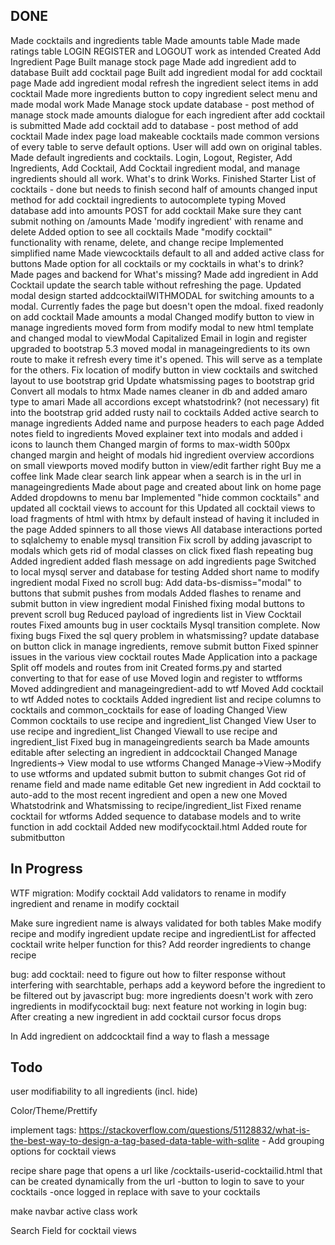 ## DONE

Made cocktails and ingredients table
Made amounts table
Made made ratings table
LOGIN REGISTER and LOGOUT work as intended
Created Add Ingredient Page
Built manage stock page
Made add ingredient add to database
Built add cocktail page
Built add ingredient modal for add cocktail page
Made add ingredient modal refresh the ingredient select items in add cocktail
Made more ingredients button to copy ingredient select menu and made modal work
Made Manage stock update database - post method of manage stock
made amounts dialogue for each ingredient after add cocktail is submitted
Made add cocktail add to database - post method of add cocktail
Made index page load makeable cocktails
made common versions of every table to serve default options. User will add own on original tables.
Made default ingredients and cocktails.
Login, Logout, Register, Add Ingredients, Add Cocktail, Add Cocktail ingredient modal, and manage ingredients should all work. What's to drink Works.
Finished Starter List of cocktails - done but needs to finish second half of amounts
changed input method for add cocktail ingredients to autocomplete typing
Moved database add into amounts POST for add cocktail
Make sure they cant submit nothing on /amounts
Made 'modify ingredient' with rename and delete
Added option to see all cocktails
Made "modify cocktail" functionality with rename, delete, and change recipe
Implemented simplified name
Made viewcocktails default to all and added active class for buttons
Made option for all cocktails or my cocktails in what's to drink?
Made pages and backend for What's missing?
Made add ingredient in Add Cocktail update the search table without refreshing the page.
Updated modal design
started addcocktailWITHMODAL for switching amounts to a modal. Currently fades the page but doesn't open the mdoal.
fixed readonly on add cocktail
Made amounts a modal
Changed modify button to view in manage ingredients
moved form from modify modal to new html template and changed modal to viewModal
Capitalized Email in login and register
upgraded to bootstrap 5.3
moved modal in manageingredients to its own route to make it refresh every time it's opened. This will serve as a template for the others.
Fix location of modify button in view cocktails and switched layout to use bootstrap grid
Update whatsmissing pages to bootstrap grid
Convert all modals to htmx
Made names cleaner in db and added amaro type to amari
Made all accordions except whatstodrink? (not necessary) fit into the bootstrap grid
added rusty nail to cocktails
Added active search to manage ingredients
Added name and purpose headers to each page
Added notes field to ingredients
Moved explainer text into modals and added i icons to launch them
Changed margin of forms to max-width 500px
changed margin and height of modals
hid ingredient overview accordions on small viewports
moved modify button in view/edit farther right
Buy me a coffee link
Made clear search link appear when a search is in the url in manageingredients
Made about page and created about link on home page
Added dropdowns to menu bar
Implemented "hide common cocktails" and updated all cocktail views to account for this
Updated all cocktail views to load fragments of html with htmx by default instead of having it included in the page
Added spinners to all those views
All database interactions ported to sqlalchemy to enable mysql transition
Fix scroll by adding javascript to modals which gets rid of modal classes on click
fixed flash repeating bug
Added ingredient added flash message on add ingredients page
Switched to local mysql server and database for testing
Added short name to modify ingredient modal
Fixed no scroll bug: Add data-bs-dismiss="modal" to buttons that submit pushes from modals
Added flashes to rename and submit button in view ingredient modal
Finished fixing modal buttons to prevent scroll bug
Reduced payload of ingredients list in View Cocktail routes
Fixed amounts bug in user cocktails
Mysql transition complete. Now fixing bugs
Fixed the sql query problem in whatsmissing?
update database on button click in manage ingredients, remove submit button
Fixed spinner issues in the various view cocktail routes
Made Application into a package
Split off models and routes from init
Created forms.py and started converting to that for ease of use
Moved login and register to wtfforms
Moved addingredient and manageingredient-add to wtf
Moved Add cocktail to wtf
Added notes to cocktails
Added ingredient list and recipe columns to cocktails and common_cocktails for ease of loading
Changed View Common cocktails to use recipe and ingredient_list
Changed View User to use recipe and ingredient_list
Changed Viewall to use recipe and ingredient_list
Fixed bug in manageingredients search ba
Made amounts editable after selecting an ingredient in addcocktail
Changed Manage Ingredients-> View modal to use wtforms
Changed Manage->View->Modify to use wtforms and updated submit button to submit changes
Got rid of rename field and made name editable
Get new ingredient in Add cocktail to auto-add to the most recent ingredient and open a new one
Moved Whatstodrink and Whatsmissing to recipe/ingredient_list
Fixed rename cocktail for wtforms
Added sequence to database models and to write function in add cocktail
Added new modifycocktail.html
Added route for submitbutton

## In Progress
WTF migration:
Modify cocktail
    Add validators to rename in modify ingredient
    and rename in modify cocktail

Make sure ingredient name is always validated for both tables
Make modify recipe and modify ingredient update recipe and ingredientList for affected cocktail
    write helper function for this?
Add reorder ingredients to change recipe

bug: add cocktail: need to figure out how to filter response without interfering with searchtable, perhaps add a keyword before the ingredient to be filtered out by javascript
bug: more ingredients doesn't work with zero ingredients in modifycocktail
bug: next feature not working in login
bug: After creating a new ingredient in add cocktail cursor focus drops

In Add ingredient on addcocktail find a way to flash a message

## Todo 

user modifiability to all ingredients (incl. hide)

Color/Theme/Prettify


implement tags: https://stackoverflow.com/questions/51128832/what-is-the-best-way-to-design-a-tag-based-data-table-with-sqlite
    - Add grouping options for cocktail views

recipe share page that opens a url like /cocktails-userid-cocktailid.html that can be created dynamically from the url
    -button to login to save to your cocktails
    -once logged in replace with save to your cocktails

make navbar active class work

Search Field for cocktail views